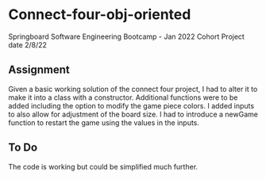# Connect-four-obj-oriented
Springboard Software Engineering Bootcamp - Jan 2022 Cohort
Project date 2/8/22

## Assignment
Given a basic working solution of the connect four project, I had to alter it to make it into a class with a constructor. 
Additional functions were to be added including the option to modify the game piece colors. I added inputs to also allow for adjustment of the board size. 
I had to introduce a newGame function to restart the game using the values in the inputs. 

## To Do
The code is working but could be simplified much further.
